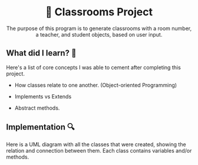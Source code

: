 <h1 align="center">
  📖 Classrooms Project 
</h1>

<p align="center">
  The purpose of this program is to generate classrooms with a room number, a teacher, and student objects, based on user input.
</p>

<h2>
  What did I learn? 🤔
</h2>

<p>
  Here's a list of core concepts I was able to cement after completing this project.
  
  * How classes relate to one another. (Object-oriented Programming)
  
  * Implements vs Extends
  
  * Abstract methods.
</p>

<h2>
  Implementation 🔍
</h2>

<p>
  Here is a UML diagram with all the classes that were created, showing the relation and connection between them. Each class contains variables and/or methods.
</p>
